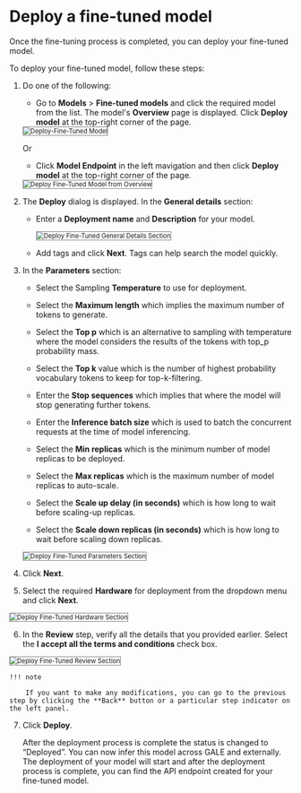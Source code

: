 # Deploy a fine-tuned model

Once the fine-tuning process is completed, you can deploy your fine-tuned model.

To deploy your fine-tuned model, follow these steps:


1. Do one of the following:

    * Go to **Models** > **Fine-tuned models** and click the required model from the list. The model's **Overview** page is displayed. Click **Deploy model** at the top-right corner of the page.  
    <img src="../images/deploy-fine-tuned-model.png" alt="Deploy-Fine-Tuned Model" title="Deploy-Fine-Tuned Model" style="border: 1px solid gray; zoom:80%;">

    Or

    * Click **Model Endpoint** in the left mavigation and then click **Deploy model** at the top-right corner of the page.  
    <img src="../images/deploy-fine-tuned-model-from-overview.png" alt="Deploy Fine-Tuned Model from Overview" title="Deploy Fine-Tuned Model from Overview" style="border: 1px solid gray; zoom:80%;">

2. The **Deploy** dialog is displayed. In the **General details** section:

    * Enter a **Deployment name** and **Description** for your model.

        <img src="../images/deploy-fine-tuned-general-details-section.png" alt="Deploy Fine-Tuned General Details Section" title="Deploy Fine-Tuned General Details Section" style="border: 1px solid gray; zoom:80%;">

    * Add tags and click **Next**. Tags can help search the model quickly.

3. In the **Parameters** section:

    * Select the Sampling **Temperature** to use for deployment.

    * Select the **Maximum length** which implies the maximum number of tokens to generate.

    * Select the **Top p** which is an alternative to sampling with temperature where the model considers the results of the tokens with top_p probability mass.

    * Select the **Top k** value which is the number of highest probability vocabulary tokens to keep for top-k-filtering.

    * Enter the **Stop sequences** which implies that where the model will stop generating further tokens.

    * Enter the **Inference batch size** which is used to batch the concurrent requests at the time of model inferencing.

    * Select the **Min replicas** which is the minimum number of model replicas to be deployed.

    * Select the **Max replicas** which is the maximum number of model replicas to auto-scale.

    * Select the **Scale up delay (in seconds)** which is how long to wait before scaling-up replicas.

    * Select the **Scale down replicas (in seconds)** which is how long to wait before scaling down replicas.  
    <img src="../images/deploy-fine-tuned-parameters-section.png" alt="Deploy Fine-Tuned Parameters Section" title="Deploy Fine-Tuned Parameters Section" style="border: 1px solid gray; zoom:80%;">

4. Click **Next**.

5. Select the required **Hardware** for deployment from the dropdown menu and click **Next**.  
<img src="../images/deploy-fine-tuned-hardware-section.png" alt="Deploy Fine-Tuned Hardware Section" title="Deploy Fine-Tuned Hardware Section" style="border: 1px solid gray; zoom:80%;">

6. In the **Review** step, verify all the details that you provided earlier. Select the **I accept all the terms and conditions** check box.  
<img src="../images/deploy-fine-tuned-review-section.png" alt="Deploy Fine-Tuned Review Section" title="Deploy Fine-Tuned Review Section" style="border: 1px solid gray; zoom:80%;">

    !!! note

        If you want to make any modifications, you can go to the previous step by clicking the **Back** button or a particular step indicator on the left panel.

7. Click **Deploy**.

    After the deployment process is complete the status is changed to “Deployed”. You can now infer this model across GALE and externally. The deployment of your model will start and after the deployment process is complete, you can find the API endpoint created for your fine-tuned model.


